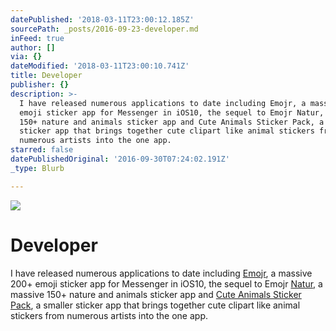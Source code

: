 ```yaml
---
datePublished: '2018-03-11T23:00:12.185Z'
sourcePath: _posts/2016-09-23-developer.md
inFeed: true
author: []
via: {}
dateModified: '2018-03-11T23:00:10.741Z'
title: Developer
publisher: {}
description: >-
  I have released numerous applications to date including Emojr, a massive 200+
  emoji sticker app for Messenger in iOS10, the sequel to Emojr Natur, a massive
  150+ nature and animals sticker app and Cute Animals Sticker Pack, a smaller
  sticker app that brings together cute clipart like animal stickers from
  numerous artists into the one app.
starred: false
datePublishedOriginal: '2016-09-30T07:24:02.191Z'
_type: Blurb

---
```

![](https://the-grid-user-content.s3-us-west-2.amazonaws.com/25b649ff-2634-478b-84e8-68a211be3bae.png)

# Developer

I have released numerous applications to date including [Emojr][0], a massive 200+ emoji sticker app for Messenger in iOS10, the sequel to Emojr [Natur,][1] a massive 150+ nature and animals sticker app and [Cute Animals Sticker Pack][2], a smaller sticker app that brings together cute clipart like animal stickers from numerous artists into the one app.

[0]: http://boye.co/emojr "Emojr"
[1]: http://boye.co/natur "Natur"
[2]: http://boye.co/cute-animals "Cute Animals Sticker Pack"